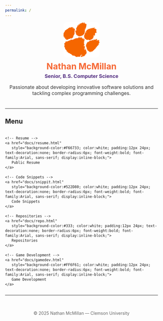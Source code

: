 ```yaml
---
permalink: /
---
```


<!-- Clemson Header -->
<div style="text-align:center; margin-bottom:40px;">
    <img src="/images/clemson-logo.png" alt="Clemson University" width="120" style="border-radius:10px;" />
    <h1 style="color:#F66733; margin:10px 0 5px 0;">Nathan McMillan</h1>
    <h3 style="color:#522D80; margin:0;">Senior, B.S. Computer Science</h3>
    <p style="font-size:16px; color:#333;">Passionate about developing innovative software solutions and tackling complex programming challenges.</p>
</div>

---

## Menu

<div style="display:flex; gap:20px; flex-wrap:wrap; justify-content:center; margin-top:20px;">

    <!-- Resume -->
    <a href="docs/resume.html" 
       style="background-color:#F66733; color:white; padding:12px 24px; text-decoration:none; border-radius:6px; font-weight:bold; font-family:Arial, sans-serif; display:inline-block;">
       Public Resume
    </a>

    <!-- Code Snippets -->
    <a href="docs/snippit.html" 
       style="background-color:#522D80; color:white; padding:12px 24px; text-decoration:none; border-radius:6px; font-weight:bold; font-family:Arial, sans-serif; display:inline-block;">
       Code Snippets
    </a>

    <!-- Repositories -->
    <a href="docs/repo.html" 
       style="background-color:#333; color:white; padding:12px 24px; text-decoration:none; border-radius:6px; font-weight:bold; font-family:Arial, sans-serif; display:inline-block;">
       Repositories
    </a>

    <!-- Game Development -->
    <a href="docs/gamedev.html" 
       style="background-color:#FF6F61; color:white; padding:12px 24px; text-decoration:none; border-radius:6px; font-weight:bold; font-family:Arial, sans-serif; display:inline-block;">
       Game Development
    </a>

</div>


---

<!-- Footer / Optional -->
<div style="text-align:center; margin-top:50px; font-size:14px; color:#666;">
    &copy; 2025 Nathan McMillan — Clemson University
</div>
